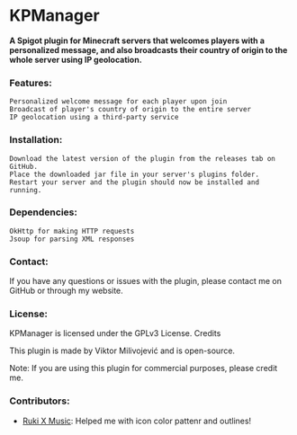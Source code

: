 # KPManager


**A Spigot plugin for Minecraft servers that welcomes players with a personalized message, and also broadcasts their country of origin to the whole server using IP geolocation.**

### Features:

    Personalized welcome message for each player upon join
    Broadcast of player's country of origin to the entire server
    IP geolocation using a third-party service

### Installation:

    Download the latest version of the plugin from the releases tab on GitHub.
    Place the downloaded jar file in your server's plugins folder.
    Restart your server and the plugin should now be installed and running.

### Dependencies:

    OkHttp for making HTTP requests
    Jsoup for parsing XML responses

### Contact:
If you have any questions or issues with the plugin, please contact me on GitHub or through my website.

### License:
KPManager is licensed under the GPLv3 License.
Credits

This plugin is made by Viktor Milivojević and is open-source.

Note: If you are using this plugin for commercial purposes, please credit me.

### Contributors:
- [Ruki X Music](https://www.youtube.com/@RukiXMusic): Helped me with icon color pattenr and outlines!
